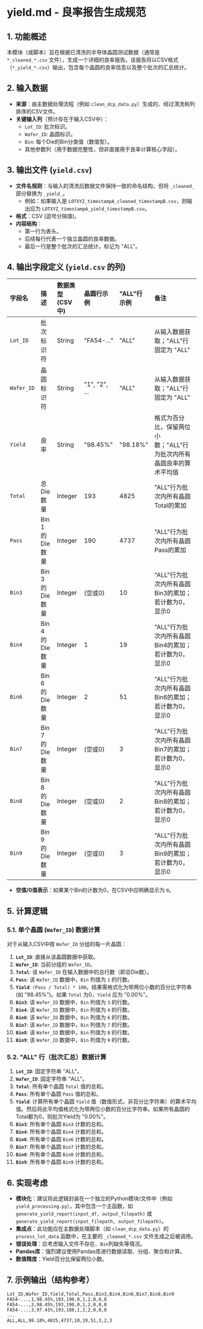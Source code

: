 # yield.md - 良率报告生成规范

## 1. 功能概述

本模块（或脚本）旨在根据已清洗的半导体晶圆测试数据（通常是 `*_cleaned_*.csv` 文件），生成一个详细的良率报告。该报告将以CSV格式（`*_yield_*.csv`）输出，包含每个晶圆的良率信息以及整个批次的汇总统计。

## 2. 输入数据

*   **来源**：由主数据处理流程（例如 `clean_dcp_data.py`）生成的、经过清洗和列排序的CSV文件。
*   **关键输入列**（预计存在于输入CSV中）：
    *   `Lot_ID`: 批次标识。
    *   `Wafer_ID`: 晶圆标识。
    *   `Bin`: 每个Die的Bin分类值（数值型）。
    *   其他参数列（用于数据完整性，但非直接用于良率计算核心字段）。

## 3. 输出文件 (`yield.csv`)

*   **文件名规则**：与输入的清洗后数据文件保持一致的命名结构，但将 `_cleaned_` 部分替换为 `_yield_`。
    *   例如：如果输入是 `LOTXYZ_timestampA_cleaned_timestampB.csv`，则输出应为 `LOTXYZ_timestampA_yield_timestampB.csv`。
*   **格式**：CSV (逗号分隔值)。
*   **内容结构**：
    *   第一行为表头。
    *   后续每行代表一个独立晶圆的良率数据。
    *   最后一行是整个批次的汇总统计，标记为 "ALL"。

## 4. 输出字段定义 (`yield.csv` 的列)

| 字段名    | 描述                                                                 | 数据类型 (CSV中) | 晶圆行示例    | "ALL"行示例 | 备注                                                                 |
| :-------- | :------------------------------------------------------------------- | :--------------- | :------------ | :---------- | :------------------------------------------------------------------- |
| `Lot_ID`  | 批次标识符                                                           | String           | "FA54-..."    | "ALL"       | 从输入数据获取；"ALL"行固定为 "ALL"                                     |
| `Wafer_ID`| 晶圆标识符                                                           | String           | "1", "2", ... | "ALL"       | 从输入数据获取；"ALL"行固定为 "ALL"                                     |
| `Yield`   | 良率                                                                 | String           | "98.45%"      | "98.18%"    | 格式为百分比，保留两位小数；"ALL"行为批次内所有晶圆良率的算术平均值 |
| `Total`   | 总Die数量                                                            | Integer          | 193           | 4825        | "ALL"行为批次内所有晶圆Total的累加                                   |
| `Pass`    | Bin 1 的Die数量                                                      | Integer          | 190           | 4737        | "ALL"行为批次内所有晶圆Pass的累加                                    |
| `Bin3`    | Bin 3 的Die数量                                                      | Integer          | (空或0)       | 10          | "ALL"行为批次内所有晶圆Bin3的累加；若计数为0，显示0          |
| `Bin4`    | Bin 4 的Die数量                                                      | Integer          | 1             | 19          | "ALL"行为批次内所有晶圆Bin4的累加；若计数为0，显示0          |
| `Bin6`    | Bin 6 的Die数量                                                      | Integer          | 2             | 51          | "ALL"行为批次内所有晶圆Bin6的累加；若计数为0，显示0          |
| `Bin7`    | Bin 7 的Die数量                                                      | Integer          | (空或0)       | 3           | "ALL"行为批次内所有晶圆Bin7的累加；若计数为0，显示0          |
| `Bin8`    | Bin 8 的Die数量                                                      | Integer          | (空或0)       | 2           | "ALL"行为批次内所有晶圆Bin8的累加；若计数为0，显示0          |
| `Bin9`    | Bin 9 的Die数量                                                      | Integer          | (空或0)       | 3           | "ALL"行为批次内所有晶圆Bin9的累加；若计数为0，显示0          |

*   **空值/0值表示**：如果某个Bin的计数为0，在CSV中应明确显示为 `0`。

## 5. 计算逻辑

### 5.1. 单个晶圆 (`Wafer_ID`) 数据计算

对于从输入CSV中按 `Wafer_ID` 分组的每一片晶圆：
1.  **`Lot_ID`**: 直接从该晶圆数据中获取。
2.  **`Wafer_ID`**: 当前分组的 `Wafer_ID`。
3.  **`Total`**: 该 `Wafer_ID` 在输入数据中的总行数（即总Die数）。
4.  **`Pass`**: 该 `Wafer_ID` 数据中，`Bin` 列值为 `1` 的行数。
5.  **`Yield`**: `(Pass / Total) * 100`。结果需格式化为带两位小数的百分比字符串 (如 "98.45%")。如果 `Total` 为0，`Yield` 应为 "0.00%"。
6.  **`Bin3`**: 该 `Wafer_ID` 数据中，`Bin` 列值为 `3` 的行数。
7.  **`Bin4`**: 该 `Wafer_ID` 数据中，`Bin` 列值为 `4` 的行数。
8.  **`Bin6`**: 该 `Wafer_ID` 数据中，`Bin` 列值为 `6` 的行数。
9.  **`Bin7`**: 该 `Wafer_ID` 数据中，`Bin` 列值为 `7` 的行数。
10. **`Bin8`**: 该 `Wafer_ID` 数据中，`Bin` 列值为 `8` 的行数。
11. **`Bin9`**: 该 `Wafer_ID` 数据中，`Bin` 列值为 `9` 的行数。

### 5.2. "ALL" 行（批次汇总）数据计算

1.  **`Lot_ID`**: 固定字符串 "ALL"。
2.  **`Wafer_ID`**: 固定字符串 "ALL"。
3.  **`Total`**: 所有单个晶圆 `Total` 值的总和。
4.  **`Pass`**: 所有单个晶圆 `Pass` 值的总和。
5.  **`Yield`**: 计算所有单个晶圆 `Yield` 值（数值形式，非百分比字符串）的算术平均值。然后将此平均值格式化为带两位小数的百分比字符串。如果所有晶圆的Total都为0，则批次Yield为 "0.00%"。
6.  **`Bin3`**: 所有单个晶圆 `Bin3` 计数的总和。
7.  **`Bin4`**: 所有单个晶圆 `Bin4` 计数的总和。
8.  **`Bin6`**: 所有单个晶圆 `Bin6` 计数的总和。
9.  **`Bin7`**: 所有单个晶圆 `Bin7` 计数的总和。
10. **`Bin8`**: 所有单个晶圆 `Bin8` 计数的总和。
11. **`Bin9`**: 所有单个晶圆 `Bin9` 计数的总和。

## 6. 实现考虑

*   **模块化**：建议将此逻辑封装在一个独立的Python模块/文件中（例如 `yield_processing.py`），其中包含一个主函数，如 `generate_yield_report(input_df, output_filepath)` 或 `generate_yield_report(input_filepath, output_filepath)`。
*   **集成点**：此功能应在主数据处理脚本（如 `clean_dcp_data.py`）的 `process_lot_data` 函数中，在主要的 `_cleaned_*.csv` 文件生成之后被调用。
*   **错误处理**：应考虑输入文件不存在、`Bin`列缺失等情况。
*   **Pandas库**：强烈建议使用Pandas库进行数据读取、分组、聚合和计算。
*   **数值精度**：Yield百分比保留两位小数。

## 7. 示例输出（结构参考）

```csv
Lot_ID,Wafer_ID,Yield,Total,Pass,Bin3,Bin4,Bin6,Bin7,Bin8,Bin9
FA54-...,1,98.45%,193,190,0,1,2,0,0,0
FA54-...,2,98.45%,193,190,0,1,2,0,0,0
FA54-...,3,97.41%,193,188,1,2,2,0,0,0
...
ALL,ALL,98.18%,4825,4737,10,19,51,3,2,3
``` 